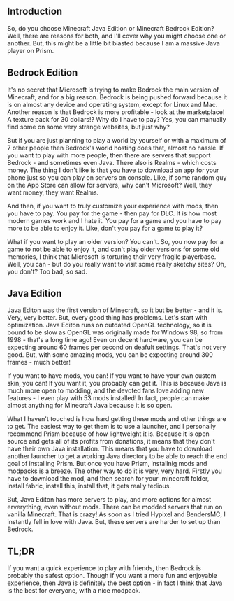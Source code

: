 ## Introduction

So, do you choose Minecraft Java Edition or Minecraft Bedrock Edition? Well, there are reasons for both, and I'll cover why you might choose one or another. But, this might be a little bit biasted because I am a massive Java player on Prism.

## Bedrock Edition

It's no secret that Microsoft is trying to make Bedrock the main version of Minecraft, and for a big reason. Bedrock is being pushed forward because it is on almost any device and operating system, except for Linux and Mac. Another reason is that Bedrock is more profitable - look at the marketplace! A texture pack for 30 dollars!? Why do I have to pay? Yes, you can manually find some on some very strange websites, but just why?

But if you are just planning to play a world by yourself or with a maximum of 7 other people then Bedrock's world hosting does that, almost no hassle. If you want to play with more people, then there are servers that support Bedrock - and sometimes even Java. There also is Realms - which costs money. The thing I don't like is that you have to download an app for your phone just so you can play on servers on console. Like, if some random guy on the App Store can allow for servers, why can't Microsoft? Well, they want money, they want Realms.

And then, if you want to truly customize your experience with mods, then you have to pay. You pay for the game - then pay for DLC. It is how most modern games work and I hate it. You pay for a game and you have to pay more to be able to enjoy it. Like, don't you pay for a game to play it?

What if you want to play an older version? You can't. So, you now pay for a game to not be able to enjoy it, and can't play older versions for some old memories, I think that Microsoft is torturing their very fragile playerbase. Well, you can - but do you really want to visit some really sketchy sites? Oh, you don't? Too bad, so sad.

## Java Edition

Java Editon was the first version of Minecraft, so it but be better - and it is. Very, very better. But, every good thing has problems. Let's start with optimization. Java Editon runs on outdated OpenGL technology, so it is bound to be slow as OpenGL was originally made for Windows 98, so from 1998 - that's a long time ago! Even on decent hardware, you can be expecting around 60 frames per second on deafult settings. That's not very good. But, with some amazing mods, you can be expecting around 300 frames - much better!

If you want to have mods, you can! If you want to have your own custom skin, you can! If you want it, you probably can get it. This is because Java is much more open to modding, and the devoted fans love adding new features - I even play with 53 mods installed! In fact, people can make almost anything for Minecraft Java because it is so open.

What I haven't touched is how hard getting these mods and other things are to get. The easiest way to get them is to use a launcher, and I personally recommend Prism because of how lightweight it is. Because it is open source and gets all of its profits from donations, it means that they don't have their own Java installation. This means that you have to download another launcher to get a working Java directory to be able to reach the end goal of installing Prism. But once you have Prism, installnig mods and modpacks is a breeze. The other way to do it is very, very hard. Firstly you have to download the mod, and then search for your .minecraft folder, install fabric, install this, install that, it gets really tedious.

But, Java Editon has more servers to play, and more options for almost erverything, even without mods. There can be modded servers that run on vanilla Minecraft. That is crazy! As soon as I tried Hypixel and BendersMC, I instantly fell in love with Java. But, these servers are harder to set up than Bedrock.

## TL;DR

If you want a quick experience to play with friends, then Bedrock is probably the safest option. Though if you want a more fun and enjoyable experience, then Java is definitely the best option - in fact I think that Java is the best for everyone, with a nice modpack.
